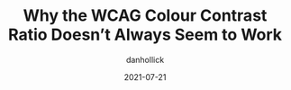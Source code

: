 ---
author: danhollick
date: 2021-07-21
eleventyExcludeFromCollections: true
layout: post.njk
publisher: threadreaderapp
tags:
  - article
  - accessibility
  - wcag
  - colors
target_url: https://threadreaderapp.com/thread/1417895151003865090.html
title: Why the WCAG Colour Contrast Ratio Doesn’t Always Seem to Work
---